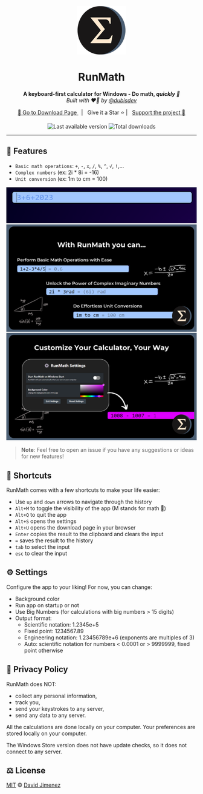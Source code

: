 <p align="center">
  <a href="https://github.com/dubisdev/runmath">
    <img alt="Runmath icon" src="./src-tauri/icons/128x128.png"/>
  </a>
</p>

<h1 align="center">RunMath</h1>

<p align="center">
  <strong>A keyboard-first calculator for Windows - Do math, <i>quickly 🚀</i></strong>
  <br/>
  <i>Built with ❤️‍🔥 by <a href="https://github.com/dubisdev">@dubisdev</a></i>
</p>

<p align="center">
  <a href="https://github.com/dubisdev/runmath/releases/latest">
    🔗 Go to Download Page
  </a>
    &nbsp; | &nbsp; Give it a Star ⭐ | &nbsp;
    <a href="https://www.buymeacoffee.com/dubisdev">Support the project 🤝</a>
</p>

<p align="center">
  <img
      src="https://img.shields.io/github/v/tag/dubisdev/runmath?label=Version&style=flat-square"
      alt="Last available version" />
  <img
      src="https://img.shields.io/github/downloads/dubisdev/runmath/total.svg?style=flat-square&color=blue&label=Downloads"
      alt="Total downloads" />
</p>

<hr />

## 🧮 Features

- `Basic math operations`: `+`, `-`, `x`, `/`, `%`, `^`, `√`, `!`,...
- `Complex numbers` (ex: 2i * 8i = -16)
- `Unit conversion` (ex: 1m to cm = 100)

<p align="center">
<img alt="Animated runmath gif" src="./assets/readme-animation.gif" width="734" />
<img alt="Runmath capabilities" src="./assets/1.png" width="734" />
<img alt="Runmath available config options" src="./assets/2.png" width="734" />

> **Note**: Feel free to open an issue if you have
> any suggestions or ideas for new features!

## 🚄 Shortcuts

RunMath comes with a few shortcuts to make your life easier:

- Use `up` and `down` arrows to navigate through the history
- `Alt+M` to toggle the visibility of the app (M stands for math 👀)
- `Alt+Q` to quit the app
- `Alt+S` opens the settings
- `Alt+U` opens the download page in your browser
- `Enter` copies the result to the clipboard and clears the input
- `=` saves the result to the history
- `tab` to select the input
- `esc` to clear the input

## ⚙️ Settings

Configure the app to your liking! For now, you can change:

- Background color
- Run app on startup or not
- Use Big Numbers (for calculations with big numbers > 15 digits)
- Output format:
  - Scientific notation: 1.2345e+5
  - Fixed point: 1234567.89
  - Engineering notation: 1.23456789e+6 (exponents are multiples of 3)
  - Auto: scientific notation for numbers < 0.0001 or > 9999999, fixed point otherwise

## 🔐 Privacy Policy

RunMath does NOT:

- collect any personal information,
- track you,
- send your keystrokes to any server,
- send any data to any server.

All the calculations are done locally on your computer.
Your preferences are stored locally on your computer.

The Windows Store version does not have update checks,
so it does not connect to any server.

## ⚖️ License

[MIT](./LICENSE.md) © [David Jimenez](https://dubis.dev)
